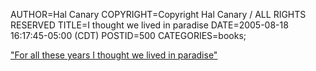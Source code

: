 AUTHOR=Hal Canary
COPYRIGHT=Copyright Hal Canary / ALL RIGHTS RESERVED
TITLE=I thought we lived in paradise
DATE=2005-08-18 16:17:45-05:00 (CDT)
POSTID=500
CATEGORIES=books;

["For all these years I thought we lived in paradise"](https://www.google.com/search?q=%22For+all+these+years+I+thought+we+lived+in+paradise%22)
